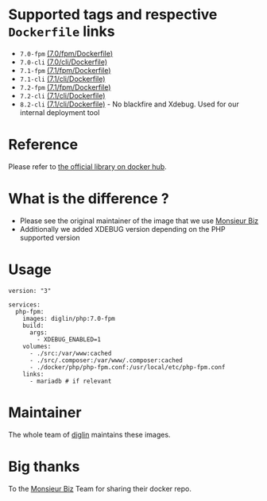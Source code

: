 # Supported tags and respective `Dockerfile` links

* `7.0-fpm` [(7.0/fpm/Dockerfile)](https://github.com/diglin/docker/blob/master/php/7.0/fpm/Dockerfile)
* `7.0-cli` [(7.0/cli/Dockerfile)](https://github.com/diglin/docker/blob/master/php/7.0/cli/Dockerfile)
* `7.1-fpm` [(7.1/fpm/Dockerfile)](https://github.com/diglin/docker/blob/master/php/7.1/fpm/Dockerfile)
* `7.1-cli` [(7.1/cli/Dockerfile)](https://github.com/diglin/docker/blob/master/php/7.1/cli/Dockerfile)
* `7.2-fpm` [(7.1/fpm/Dockerfile)](https://github.com/diglin/docker/blob/master/php/7.2/fpm/Dockerfile)
* `7.2-cli` [(7.1/cli/Dockerfile)](https://github.com/diglin/docker/blob/master/php/7.2/cli/Dockerfile)
* `8.2-cli` [(7.1/cli/Dockerfile)](https://github.com/diglin/docker/blob/master/php/8.2/cli/Dockerfile) - No blackfire and Xdebug. Used for our internal deployment tool

# Reference

Please refer to [the official library on docker hub](https://hub.docker.com/_/php/).

# What is the difference ?

- Please see the original maintainer of the image that we use [Monsieur Biz](https://github.com/monsieurbiz)
- Additionally we added XDEBUG version depending on the PHP supported version

# Usage

```
version: "3"

services:
  php-fpm:
    images: diglin/php:7.0-fpm
    build:
      args:
        - XDEBUG_ENABLED=1
    volumes:
      - ./src:/var/www:cached
      - ./src/.composer:/var/www/.composer:cached
      - ./docker/php/php-fpm.conf:/usr/local/etc/php-fpm.conf
    links: 
      - mariadb # if relevant

``` 


# Maintainer

The whole team of [diglin](https://github.com/diglin) maintains these images.

# Big thanks

To the [Monsieur Biz](https://github.com/monsieurbiz) Team for sharing their docker repo.
